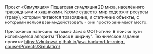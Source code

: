 Проект «Симуляция»
Пошаговая симуляция 2D мира, населённого травоядными и хищниками. Кроме существ, мир содержит ресурсы (траву), которым питаются травоядные, и статичные объекты, с которыми нельзя взаимодействовать - они просто занимают место.

Приложение написано на языке Java в ООП-стиле. В поиске пути используется алгоритм "Поиск в ширину".
Техническое задание проекта: https://zhukovsd.github.io/java-backend-learning-course/Projects/Simulation/
